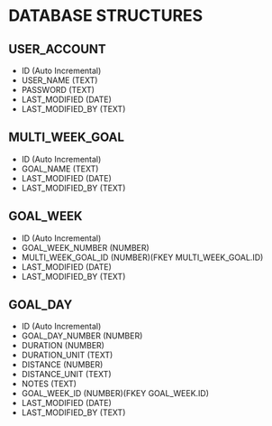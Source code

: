 # DATABASE STRUCTURES

## USER_ACCOUNT
- ID (Auto Incremental)
- USER_NAME (TEXT)
- PASSWORD (TEXT)
- LAST_MODIFIED (DATE)
- LAST_MODIFIED_BY (TEXT)

## MULTI_WEEK_GOAL
- ID (Auto Incremental)
- GOAL_NAME (TEXT)
- LAST_MODIFIED (DATE)
- LAST_MODIFIED_BY (TEXT)

## GOAL_WEEK
- ID (Auto Incremental)
- GOAL_WEEK_NUMBER (NUMBER)
- MULTI_WEEK_GOAL_ID (NUMBER)(FKEY MULTI_WEEK_GOAL.ID)
- LAST_MODIFIED (DATE)
- LAST_MODIFIED_BY (TEXT)

## GOAL_DAY
- ID (Auto Incremental)
- GOAL_DAY_NUMBER (NUMBER)
- DURATION (NUMBER)
- DURATION_UNIT (TEXT)
- DISTANCE (NUMBER)
- DISTANCE_UNIT (TEXT)
- NOTES (TEXT)
- GOAL_WEEK_ID (NUMBER)(FKEY GOAL_WEEK.ID)
- LAST_MODIFIED (DATE)
- LAST_MODIFIED_BY (TEXT)
